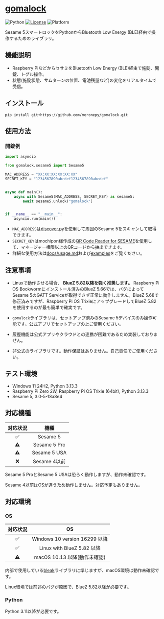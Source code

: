 # [gomalock](https://github.com/meronepy/gomalock)

![Python](https://img.shields.io/badge/python-3.11-5da1d8)
[![License](https://img.shields.io/badge/license-MIT-5da1d8)](LICENSE)
![Platform](https://img.shields.io/badge/platform-Linux%20%2F%20Windows%20%2F%20macOS-ffb8d2)

Sesame 5スマートロックをPythonからBluetooth Low Energy (BLE)経由で操作するためのライブラリ。

## 機能説明

- Raspberry PiなどからセサミをBluetooth Low Energy (BLE)経由で施錠、開錠、トグル操作。
- 状態(施錠状態、サムターンの位置、電池残量など)の変化をリアルタイムで受信。

## インストール

```console
pip install git+https://github.com/meronepy/gomalock.git
```

## 使用方法

### 開錠例

```python
import asyncio

from gomalock.sesame5 import Sesame5

MAC_ADDRESS = "XX:XX:XX:XX:XX:XX"
SECRET_KEY = "1234567890abcdef1234567890abcdef"


async def main():
    async with Sesame5(MAC_ADDRESS, SECRET_KEY) as sesame5:
        await sesame5.unlock("gomalock")


if __name__ == "__main__":
    asyncio.run(main())
```

- `MAC_ADDRESS`は[discover.py](example/discover.py)を使用して周囲のSesame 5をスキャンして取得できます。
- `SECRET_KEY`はmochipon様作成の[QR Code Reader for SESAME](https://sesame-qr-reader.vercel.app/)を使用して、マネージャー権限以上のQRコードから抽出できます。
- 詳細な使用方法は[docs/usage.md](docs/usage.md)および[examples](examples)をご覧ください。

## 注意事項

- Linuxで動作させる場合、 **BlueZ 5.82以降を強く推奨します。** Raspberry Pi OS Bookwormにインストール済みのBlueZ 5.66では、バグによってSesame 5のGATT Serviceが取得できず正常に動作しません。BlueZ 5.68で修正済みですが、Raspberry Pi OS TrixieにアップグレードしてBlueZ 5.82を使用するのが最も簡単で確実です。

- `gomalock`ライブラリは、セットアップ済みのSesame 5デバイスのみ操作可能です。公式アプリでセットアップの上ご使用ください。

- 履歴機能は公式アプリやクラウドとの連携が困難であるため実装しておりません。

- 非公式のライブラリです。動作保証はありません。自己責任でご使用ください。

## テスト環境

- Windows 11 24H2, Python 3.13.3
- Raspberry Pi Zero 2W, Raspberry Pi OS Trixie (64bit), Python 3.13.3
- Sesame 5, 3.0-5-18a8e4

## 対応機種

|対応状況|機種|
|:-:|:-:|
|✅|Sesame 5|
|⚠️|Sesame 5 Pro|
|⚠️|Sesame 5 USA|
|❌|Sesame 4以前|

Sesame 5 ProとSesame 5 USAは恐らく動作しますが、動作未確認です。

Sesame 4以前はOSが違うため動作しません。対応予定もありません。

## 対応環境

### OS

|対応状況|OS|
|:-:|:-:|
|✅|Windows 10 version 16299 以降|
|✅|Linux with BlueZ 5.82 以降|
|⚠️|macOS 10.13 以降(動作未確認)|

内部で使用している[bleak](https://github.com/hbldh/bleak)ライブラリに準じますが、macOS環境は動作未確認です。

Linux環境では前述のバグが原因で、BlueZ 5.82以降が必要です。

### Python

Python 3.11以降が必要です。
